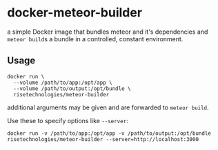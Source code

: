 docker-meteor-builder
=====================

a simple Docker image that bundles meteor and it's dependencies and `meteor build`s a bundle in a controlled, constant environment.

Usage
-----

    docker run \
      --volume /path/to/app:/opt/app \
      --volume /path/to/output:/opt/bundle \
      risetechnologies/meteor-builder

additional arguments may be given and are forwarded to `meteor build`.

Use these to specify options like `--server`:

    docker run -v /path/to/app:/opt/app -v /path/to/output:/opt/bundle risetechnologies/meteor-builder --server=http://localhost:3000
